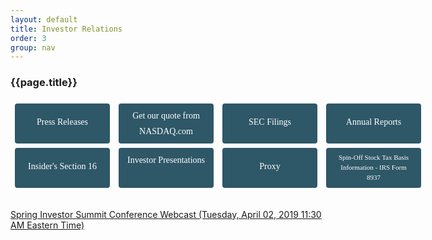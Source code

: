 ```yaml
---
layout: default
title: Investor Relations
order: 3
group: nav
---
```


### {{page.title}}

<style>
.button {
    width: 18%;
    height: 50px;
    margin:1%;
    float: left;
  font-family: Trebuchet MS;
  background-color: #2e5767;
  color: white;
  text-decoration: none;
  display: inline-block;
  padding: 6px 12px;
  margin-bottom: 0;
  font-size: 14px;
  font-weight: normal;
  text-align: center;
  vertical-align: middle;
  cursor: pointer;
  border: 1px solid transparent;
  border-radius: 4px;
  -webkit-user-select: none;
  -moz-user-select: none;
  -ms-user-select: none;
  -o-user-select: none;
  user-select: none;
  
}
.oneline {
  line-height: 46px;
}
.twoline {
  line-height: 25px;
}
.threeline {
  line-height: 16px;
}
a.button:hover {
  background-color: #000;
}
</style>

<div style="width:700px;">
<a href="news.html" class="button oneline">Press Releases</a>
<a href="https://www.nasdaq.com/symbol/frph" class="button twoline">Get our quote from NASDAQ.com</a>
<a href="sec-filings.html" class="button oneline">SEC Filings</a>
<a href="annual-reports.html" class="button oneline">Annual Reports</a>
<a href="https://www.sec.gov/cgi-bin/browse-edgar?action=getcompany&CIK=0000844059&type=&dateb=&owner=only&count=40" class="button oneline">Insider's Section 16</a>
<a href="investor-presentations.html" class="button twoline">Investor Presentations</a>
<a href="proxy-statement.html" class="button oneline">Proxy</a>
<a href="stock-split.html" class="button threeline" style="font-size:11px;">Spin-Off Stock Tax Basis Information - IRS Form 8937</a>
<br style="clear:both" />
</div>
<br>
<br>
<a href="https://www.webcaster4.com/Webcast/Page/2038/29968" >Spring Investor Summit Conference Webcast (Tuesday, April 02, 2019
11:30 AM Eastern Time)</a>

